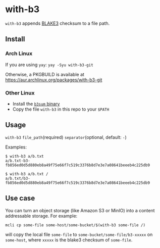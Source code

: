# with-b3

`with-b3` appends [BLAKE3](https://github.com/BLAKE3-team/BLAKE3) checksum to a file path.

## Install

### Arch Linux

If you are using `yay`: `yay -Syu with-b3-git`

Otherwise, a PKGBUILD is available at https://aur.archlinux.org/packages/with-b3-git

### Other Linux

- Install the [`b3sum` binary](https://github.com/BLAKE3-team/BLAKE3#the-b3sum-utility)
- Copy the file `with-b3` in this repo to your `$PATH`

## Usage

`with-b3` `file_path`(required) `separator`(optional, default: `-`)

Examples:

```
$ with-b3 a/b.txt 
a/b.txt-b3-fb856ed0d5d880eb8a49f75e66f7c519c3376b8d7e3e7a08641beeeb4c225db9

$ with-b3 a/b.txt /
a/b.txt/b3-fb856ed0d5d880eb8a49f75e66f7c519c3376b8d7e3e7a08641beeeb4c225db9

```

## Use case

You can turn an object storage (like Amazon S3 or MinIO) into a content addressable storage. For example:

```
mcli cp some-file some-host/some-bucket/$(with-b3 some-file /)
```

will copy the local file `some-file` to `some-bucket/some-file/b3-xxxxx` on `some-host`, where `xxxxx` is the blake3 checksum of `some-file`.
